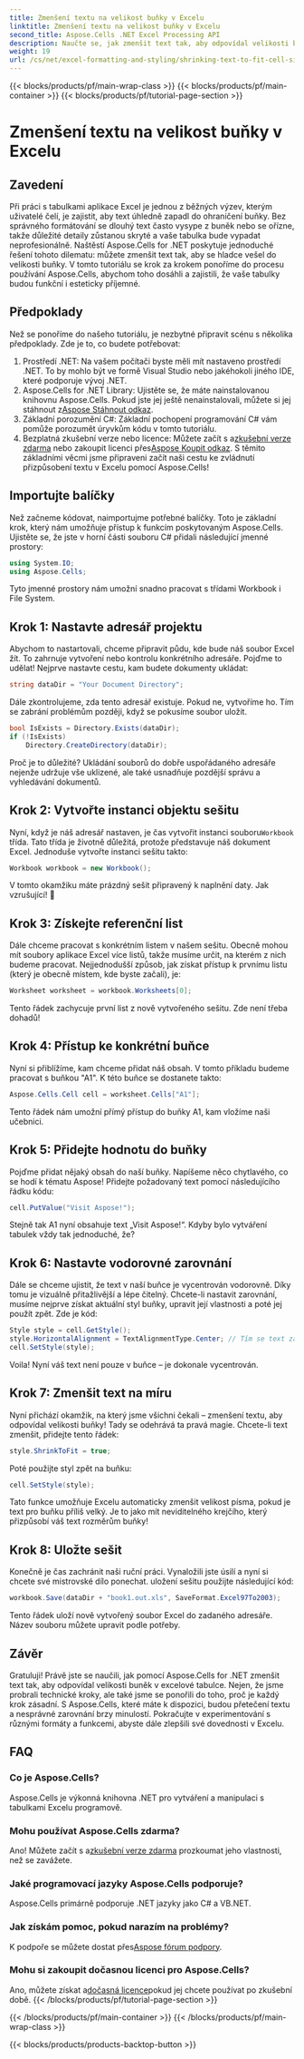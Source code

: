 ```yaml
---
title: Zmenšení textu na velikost buňky v Excelu
linktitle: Zmenšení textu na velikost buňky v Excelu
second_title: Aspose.Cells .NET Excel Processing API
description: Naučte se, jak zmenšit text tak, aby odpovídal velikosti buněk v Excelu pomocí Aspose.Cells for .NET. Včetně návodu krok za krokem. Začněte optimalizovat své tabulky.
weight: 19
url: /cs/net/excel-formatting-and-styling/shrinking-text-to-fit-cell-size/
---
```


{{< blocks/products/pf/main-wrap-class >}}
{{< blocks/products/pf/main-container >}}
{{< blocks/products/pf/tutorial-page-section >}}

# Zmenšení textu na velikost buňky v Excelu

## Zavedení
Při práci s tabulkami aplikace Excel je jednou z běžných výzev, kterým uživatelé čelí, je zajistit, aby text úhledně zapadl do ohraničení buňky. Bez správného formátování se dlouhý text často vysype z buněk nebo se ořízne, takže důležité detaily zůstanou skryté a vaše tabulka bude vypadat neprofesionálně. Naštěstí Aspose.Cells for .NET poskytuje jednoduché řešení tohoto dilematu: můžete zmenšit text tak, aby se hladce vešel do velikosti buňky. V tomto tutoriálu se krok za krokem ponoříme do procesu používání Aspose.Cells, abychom toho dosáhli a zajistili, že vaše tabulky budou funkční i esteticky příjemné. 
## Předpoklady
Než se ponoříme do našeho tutoriálu, je nezbytné připravit scénu s několika předpoklady. Zde je to, co budete potřebovat:
1. Prostředí .NET: Na vašem počítači byste měli mít nastaveno prostředí .NET. To by mohlo být ve formě Visual Studio nebo jakéhokoli jiného IDE, které podporuje vývoj .NET.
2.  Aspose.Cells for .NET Library: Ujistěte se, že máte nainstalovanou knihovnu Aspose.Cells. Pokud jste jej ještě nenainstalovali, můžete si jej stáhnout z[Aspose Stáhnout odkaz](https://releases.aspose.com/cells/net/).
3. Základní porozumění C#: Základní pochopení programování C# vám pomůže porozumět úryvkům kódu v tomto tutoriálu.
4.  Bezplatná zkušební verze nebo licence: Můžete začít s a[zkušební verze zdarma](https://releases.aspose.com/) nebo zakoupit licenci přes[Aspose Koupit odkaz](https://purchase.aspose.com/buy).
S těmito základními věcmi jsme připraveni začít naši cestu ke zvládnutí přizpůsobení textu v Excelu pomocí Aspose.Cells!
## Importujte balíčky
Než začneme kódovat, naimportujme potřebné balíčky. Toto je základní krok, který nám umožňuje přístup k funkcím poskytovaným Aspose.Cells. Ujistěte se, že jste v horní části souboru C# přidali následující jmenné prostory:
```csharp
using System.IO;
using Aspose.Cells;
```
Tyto jmenné prostory nám umožní snadno pracovat s třídami Workbook i File System.
## Krok 1: Nastavte adresář projektu
Abychom to nastartovali, chceme připravit půdu, kde bude náš soubor Excel žít. To zahrnuje vytvoření nebo kontrolu konkrétního adresáře. Pojďme to udělat!
Nejprve nastavte cestu, kam budete dokumenty ukládat:
```csharp
string dataDir = "Your Document Directory";
```
Dále zkontrolujeme, zda tento adresář existuje. Pokud ne, vytvoříme ho. Tím se zabrání problémům později, když se pokusíme soubor uložit.
```csharp
bool IsExists = Directory.Exists(dataDir);
if (!IsExists)
    Directory.CreateDirectory(dataDir);
```
Proč je to důležité? Ukládání souborů do dobře uspořádaného adresáře nejenže udržuje vše uklizené, ale také usnadňuje pozdější správu a vyhledávání dokumentů.
## Krok 2: Vytvořte instanci objektu sešitu
 Nyní, když je náš adresář nastaven, je čas vytvořit instanci souboru`Workbook` třída. Tato třída je životně důležitá, protože představuje náš dokument Excel.
Jednoduše vytvořte instanci sešitu takto:
```csharp
Workbook workbook = new Workbook();
```
V tomto okamžiku máte prázdný sešit připravený k naplnění daty. Jak vzrušující! 🎉
## Krok 3: Získejte referenční list
Dále chceme pracovat s konkrétním listem v našem sešitu. Obecně mohou mít soubory aplikace Excel více listů, takže musíme určit, na kterém z nich budeme pracovat.
Nejjednodušší způsob, jak získat přístup k prvnímu listu (který je obecně místem, kde byste začali), je:
```csharp
Worksheet worksheet = workbook.Worksheets[0];
```
Tento řádek zachycuje první list z nově vytvořeného sešitu. Zde není třeba dohadů!
## Krok 4: Přístup ke konkrétní buňce
Nyní si přiblížíme, kam chceme přidat náš obsah. V tomto příkladu budeme pracovat s buňkou "A1".
K této buňce se dostanete takto:
```csharp
Aspose.Cells.Cell cell = worksheet.Cells["A1"];
```
Tento řádek nám umožní přímý přístup do buňky A1, kam vložíme naši učebnici.
## Krok 5: Přidejte hodnotu do buňky
Pojďme přidat nějaký obsah do naší buňky. Napíšeme něco chytlavého, co se hodí k tématu Aspose!
Přidejte požadovaný text pomocí následujícího řádku kódu:
```csharp
cell.PutValue("Visit Aspose!");
```
Stejně tak A1 nyní obsahuje text „Visit Aspose!“. Kdyby bylo vytváření tabulek vždy tak jednoduché, že?
## Krok 6: Nastavte vodorovné zarovnání
Dále se chceme ujistit, že text v naší buňce je vycentrován vodorovně. Díky tomu je vizuálně přitažlivější a lépe čitelný.
Chcete-li nastavit zarovnání, musíme nejprve získat aktuální styl buňky, upravit její vlastnosti a poté jej použít zpět. Zde je kód:
```csharp
Style style = cell.GetStyle();
style.HorizontalAlignment = TextAlignmentType.Center; // Tím se text zarovná na střed
cell.SetStyle(style);
```
Voila! Nyní váš text není pouze v buňce – je dokonale vycentrován.
## Krok 7: Zmenšit text na míru
Nyní přichází okamžik, na který jsme všichni čekali – zmenšení textu, aby odpovídal velikosti buňky! Tady se odehrává ta pravá magie.
Chcete-li text zmenšit, přidejte tento řádek:
```csharp
style.ShrinkToFit = true;
```
Poté použijte styl zpět na buňku:
```csharp
cell.SetStyle(style);
```
Tato funkce umožňuje Excelu automaticky zmenšit velikost písma, pokud je text pro buňku příliš velký. Je to jako mít neviditelného krejčího, který přizpůsobí váš text rozměrům buňky!
## Krok 8: Uložte sešit
Konečně je čas zachránit naši ruční práci. Vynaložili jste úsilí a nyní si chcete své mistrovské dílo ponechat.
uložení sešitu použijte následující kód:
```csharp
workbook.Save(dataDir + "book1.out.xls", SaveFormat.Excel97To2003);
```
Tento řádek uloží nově vytvořený soubor Excel do zadaného adresáře. Název souboru můžete upravit podle potřeby.
## Závěr
Gratuluji! Právě jste se naučili, jak pomocí Aspose.Cells for .NET zmenšit text tak, aby odpovídal velikosti buněk v excelové tabulce. Nejen, že jsme probrali technické kroky, ale také jsme se ponořili do toho, proč je každý krok zásadní. S Aspose.Cells, které máte k dispozici, budou přetečení textu a nesprávné zarovnání brzy minulostí. Pokračujte v experimentování s různými formáty a funkcemi, abyste dále zlepšili své dovednosti v Excelu.
## FAQ
### Co je Aspose.Cells?  
Aspose.Cells je výkonná knihovna .NET pro vytváření a manipulaci s tabulkami Excelu programově.
### Mohu používat Aspose.Cells zdarma?  
 Ano! Můžete začít s a[zkušební verze zdarma](https://releases.aspose.com/) prozkoumat jeho vlastnosti, než se zavážete.
### Jaké programovací jazyky Aspose.Cells podporuje?  
Aspose.Cells primárně podporuje .NET jazyky jako C# a VB.NET.
### Jak získám pomoc, pokud narazím na problémy?  
 K podpoře se můžete dostat přes[Aspose fórum podpory](https://forum.aspose.com/c/cells/9).
### Mohu si zakoupit dočasnou licenci pro Aspose.Cells?  
 Ano, můžete získat a[dočasná licence](https://purchase.aspose.com/temporary-license/)pokud jej chcete používat po zkušební době.
{{< /blocks/products/pf/tutorial-page-section >}}

{{< /blocks/products/pf/main-container >}}
{{< /blocks/products/pf/main-wrap-class >}}

{{< blocks/products/products-backtop-button >}}
